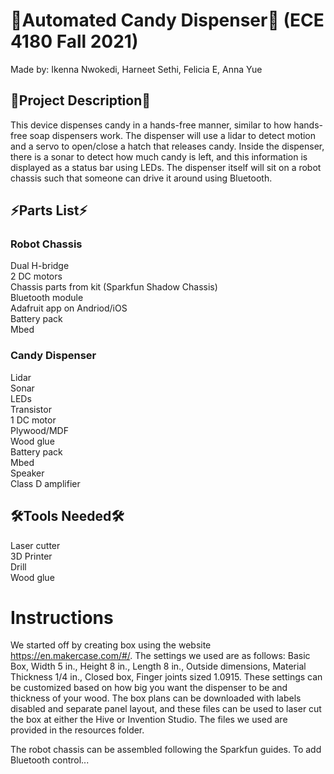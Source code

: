 # 🍭Automated Candy Dispenser🍬 (ECE 4180 Fall 2021)
Made by: Ikenna Nwokedi, Harneet Sethi, Felicia E, Anna Yue

## 🍫Project Description🍫
This device dispenses candy in a hands-free manner, similar to how hands-free soap dispensers work. The dispenser will use a lidar to detect motion and a servo to open/close a hatch that releases candy. Inside the dispenser, there is a sonar to detect how much candy is left, and this information is displayed as a status bar using LEDs. The dispenser itself will sit on a robot chassis such that someone can drive it around using Bluetooth.

## ⚡Parts List⚡
### Robot Chassis
Dual H-bridge  
2 DC motors  
Chassis parts from kit (Sparkfun Shadow Chassis)  
Bluetooth module  
Adafruit app on Andriod/iOS  
Battery pack  
Mbed  
### Candy Dispenser
Lidar  
Sonar  
LEDs  
Transistor  
1 DC motor  
Plywood/MDF  
Wood glue  
Battery pack  
Mbed  
Speaker  
Class D amplifier  

## 🛠️Tools Needed🛠️
Laser cutter  
3D Printer  
Drill  
Wood glue  

# Instructions
We started off by creating box using the website https://en.makercase.com/#/. The settings we used are as follows: Basic Box, Width 5 in., Height 8 in., Length 8 in., Outside dimensions, Material Thickness 1/4 in., Closed box, Finger joints sized 1.0915. These settings can be customized based on how big you want the dispenser to be and thickness of your wood. The box plans can be downloaded with labels disabled and separate panel layout, and these files can be used to laser cut the box at either the Hive or Invention Studio. The files we used are provided in the resources folder.  

The robot chassis can be assembled following the Sparkfun guides. To add Bluetooth control...  
